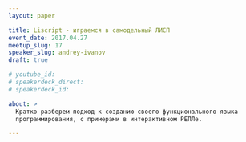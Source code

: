 ```yaml
---
layout: paper

title: Liscript - играемся в самодельный ЛИСП
event_date: 2017.04.27
meetup_slug: 17
speaker_slug: andrey-ivanov
draft: true

# youtube_id: 
# speakerdeck_direct: 
# speakerdeck_id: 

about: >
  Кратко разберем подход к созданию своего функционального языка 
  программирования, с примерами в интерактивном РЕПЛе.

---
```

